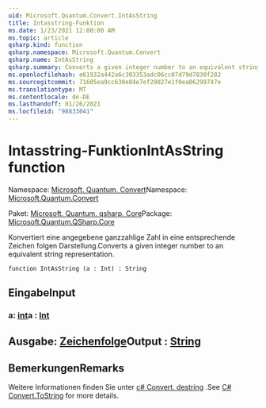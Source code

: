 ```yaml
---
uid: Microsoft.Quantum.Convert.IntAsString
title: Intasstring-Funktion
ms.date: 1/23/2021 12:00:00 AM
ms.topic: article
qsharp.kind: function
qsharp.namespace: Microsoft.Quantum.Convert
qsharp.name: IntAsString
qsharp.summary: Converts a given integer number to an equivalent string representation.
ms.openlocfilehash: e61932a442a6c303353adc06cc07d79d7830f282
ms.sourcegitcommit: 71605ea9cc630e84e7ef29027e1f0ea06299747e
ms.translationtype: MT
ms.contentlocale: de-DE
ms.lasthandoff: 01/26/2021
ms.locfileid: "98833041"
---
```

# <a name="intasstring-function"></a><span data-ttu-id="23b34-102">Intasstring-Funktion</span><span class="sxs-lookup"><span data-stu-id="23b34-102">IntAsString function</span></span>

<span data-ttu-id="23b34-103">Namespace: [Microsoft. Quantum. Convert](xref:Microsoft.Quantum.Convert)</span><span class="sxs-lookup"><span data-stu-id="23b34-103">Namespace: [Microsoft.Quantum.Convert](xref:Microsoft.Quantum.Convert)</span></span>

<span data-ttu-id="23b34-104">Paket: [Microsoft. Quantum. qsharp. Core](https://nuget.org/packages/Microsoft.Quantum.QSharp.Core)</span><span class="sxs-lookup"><span data-stu-id="23b34-104">Package: [Microsoft.Quantum.QSharp.Core](https://nuget.org/packages/Microsoft.Quantum.QSharp.Core)</span></span>


<span data-ttu-id="23b34-105">Konvertiert eine angegebene ganzzahlige Zahl in eine entsprechende Zeichen folgen Darstellung.</span><span class="sxs-lookup"><span data-stu-id="23b34-105">Converts a given integer number to an equivalent string representation.</span></span>

```qsharp
function IntAsString (a : Int) : String
```


## <a name="input"></a><span data-ttu-id="23b34-106">Eingabe</span><span class="sxs-lookup"><span data-stu-id="23b34-106">Input</span></span>

### <a name="a--int"></a><span data-ttu-id="23b34-107">a: [int](xref:microsoft.quantum.lang-ref.int)</span><span class="sxs-lookup"><span data-stu-id="23b34-107">a : [Int](xref:microsoft.quantum.lang-ref.int)</span></span>





## <a name="output--string"></a><span data-ttu-id="23b34-108">Ausgabe: [Zeichenfolge](xref:microsoft.quantum.lang-ref.string)</span><span class="sxs-lookup"><span data-stu-id="23b34-108">Output : [String](xref:microsoft.quantum.lang-ref.string)</span></span>



## <a name="remarks"></a><span data-ttu-id="23b34-109">Bemerkungen</span><span class="sxs-lookup"><span data-stu-id="23b34-109">Remarks</span></span>

<span data-ttu-id="23b34-110">Weitere Informationen finden Sie unter [c# Convert. destring](https://docs.microsoft.com/dotnet/api/system.convert.tostring?view=netframework-4.7.1#System_Convert_ToString_System_Int64_) .</span><span class="sxs-lookup"><span data-stu-id="23b34-110">See [C# Convert.ToString](https://docs.microsoft.com/dotnet/api/system.convert.tostring?view=netframework-4.7.1#System_Convert_ToString_System_Int64_) for more details.</span></span>